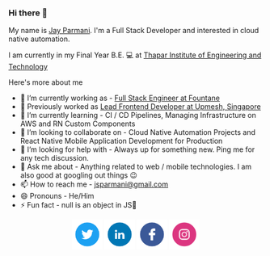 ### Hi there 👋
My name is [Jay Parmani](https://linkedin.com/in/jsparmani). I'm a Full Stack Developer and interested in cloud native automation.

I am currently in my Final Year B.E. 💻 at [Thapar Institute of Engineering and Technology](https://thapar.edu)

Here's more about me

- 🔭 I’m currently working as - [Full Stack Engineer at Fountane](https://fountane.com)
- 💼 Previously worked as [Lead Frontend Developer at Upmesh, Singapore](https://upmesh.io)
- 🌱 I’m currently learning - CI / CD Pipelines, Managing Infrastructure on AWS and RN Custom Components
- 👯 I’m looking to collaborate on - Cloud Native Automation Projects and React Native Mobile Application Development for Production
- 🤔 I’m looking for help with - Always up for something new. Ping me for any tech discussion.
- 💬 Ask me about - Anything related to web / mobile technologies. I am also good at googling out things 😉 
- 📫 How to reach me - jsparmani@gmail.com
- 😄 Pronouns - He/Him
- ⚡ Fun fact - null is an object in JS🙂

<!---
<p align="center"><img src="https://devicons.github.io/devicon/devicon.git/icons/react/react-original-wordmark.svg" alt="react" width="40" height="40"/> <img src="https://devicons.github.io/devicon/devicon.git/icons/bootstrap/bootstrap-plain.svg" alt="bootstrap" width="40" height="40"/> <img src="https://devicons.github.io/devicon/devicon.git/icons/c/c-original.svg" alt="c" width="40" height="40"/> <img src="https://devicons.github.io/devicon/devicon.git/icons/cplusplus/cplusplus-original.svg" alt="cplusplus" width="40" height="40"/> <img src="https://devicons.github.io/devicon/devicon.git/icons/django/django-original.svg" alt="django" width="40" height="40"/> <img src="https://devicons.github.io/devicon/devicon.git/icons/docker/docker-original-wordmark.svg" alt="docker" width="40" height="40"/> <img src="https://devicons.github.io/devicon/devicon.git/icons/go/go-original.svg" alt="go" width="40" height="40"/> <img src="https://devicons.github.io/devicon/devicon.git/icons/javascript/javascript-original.svg" alt="javascript" width="40" height="40"/> <img src="https://devicons.github.io/devicon/devicon.git/icons/mongodb/mongodb-original-wordmark.svg" alt="mongodb" width="40" height="40"/> <img src="https://devicons.github.io/devicon/devicon.git/icons/mysql/mysql-original-wordmark.svg" alt="mysql" width="40" height="40"/> <img src="https://devicons.github.io/devicon/devicon.git/icons/redis/redis-original-wordmark.svg" alt="redis" width="40" height="40"/> <img src="https://devicons.github.io/devicon/devicon.git/icons/python/python-original-wordmark.svg" alt="python" width="40" height="40"/> <img src="https://devicons.github.io/devicon/devicon.git/icons/nginx/nginx-original.svg" alt="nginx" width="40" height="40"/> <img src="https://devicons.github.io/devicon/devicon.git/icons/linux/linux-original.svg" alt="linux" width="40" height="40"/></p><p align="center"> <img src="https://github-readme-stats.vercel.app/api?username=jsparmani&show_icons=true&theme=tokyonight" alt="jsparmani" /> </p> 
--->

<p align="center">
<a href="https://twitter.com/ParmaniJay"><img src="https://github.com/aritraroy/social-icons/blob/master/twitter-icon.png?raw=true" width="60"></a>
<a href="https://www.linkedin.com/in/jsparmani"><img src="https://github.com/aritraroy/social-icons/blob/master/linkedin-icon.png?raw=true" width="60"></a>
<a href="https://facebook.com/jay.parmani2000"><img src="https://github.com/aritraroy/social-icons/blob/master/facebook-icon.png?raw=true" width="60"></a>
<a href="https://instagram.com/jsparmani"><img src="https://github.com/aritraroy/social-icons/blob/master/instagram-icon.png?raw=true" width="60"></a>
</p>
